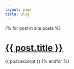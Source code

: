 ```yaml
---
layout: page
title: Blog
---
```


{% for post in site.posts %}
# <a href="{{ post.permalink }}">{{ post.title }}</a>
{{ post.excerpt }}
{% endfor %}